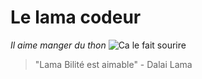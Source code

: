 # Le lama codeur
*Il aime manger du thon*
![Ca le fait sourire](http://magazine.appartcity.com/wp-content/uploads/2017/12/lama-750389_960_720.jpg)
> "Lama Bilité est aimable" - Dalai Lama 
